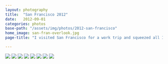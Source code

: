 ```yaml
---
layout: photography
title:  "San Francisco 2012"
date:   2012-09-01
categories: photos
base-path: "/assets/img/photos/2012-san-francisco"
home_image: san-fran-overlook.jpg
page-title: "I visited San Francisco for a work trip and squeezed all I could out of it."

---
```


<img src="{{ page.base-path }}/china-town.jpg" />
<img src="{{ page.base-path }}/flag.jpg" />
<img src="{{ page.base-path }}/golden-gate.jpg" />
<img src="{{ page.base-path }}/house-view.jpg" />
<img src="{{ page.base-path }}/muir-woods.jpg" />
<img src="{{ page.base-path }}/san-fran-bay.jpg" />
<img src="{{ page.base-path }}/san-fran-overlook.jpg" />
<img src="{{ page.base-path }}/san-fran-tree.jpg" />